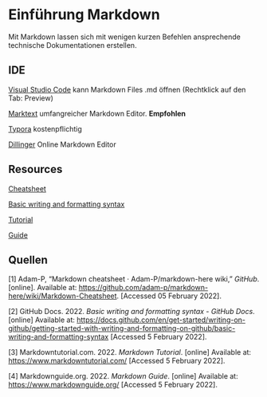 # Einführung Markdown

Mit Markdown lassen sich mit wenigen kurzen Befehlen ansprechende technische Dokumentationen erstellen.

## IDE

[Visual Studio Code](https://code.visualstudio.com/) kann Markdown Files .md öffnen (Rechtklick auf den Tab: Preview)

[Marktext](https://github.com/marktext/marktext) umfangreicher Markdown Editor. **Empfohlen**

[Typora](https://typora.io/) kostenpflichtig

[Dillinger](https://dillinger.io/) Online Markdown Editor

## Resources

[Cheatsheet](https://github.com/adam-p/markdown-here/wiki/Markdown-Cheatsheet)

[Basic writing and formatting syntax](https://docs.github.com/en/get-started/writing-on-github/getting-started-with-writing-and-formatting-on-github/basic-writing-and-formatting-syntax)

[Tutorial](https://www.markdowntutorial.com/)

[Guide](https://www.markdownguide.org/)

## Quellen

[1] Adam-P, “Markdown cheatsheet · Adam-P/markdown-here wiki,” *GitHub*. [online]. Available at: https://github.com/adam-p/markdown-here/wiki/Markdown-Cheatsheet. [Accessed 05 February 2022]. 

[2] GitHub Docs. 2022. *Basic writing and formatting syntax - GitHub Docs*. [online] Available at: <https://docs.github.com/en/get-started/writing-on-github/getting-started-with-writing-and-formatting-on-github/basic-writing-and-formatting-syntax> [Accessed 5 February 2022].

[3] Markdowntutorial.com. 2022. *Markdown Tutorial*. [online] Available at: <https://www.markdowntutorial.com/> [Accessed 5 February 2022].

[4] Markdownguide.org. 2022. *Markdown Guide*. [online] Available at: <https://www.markdownguide.org/> [Accessed 5 February 2022].
